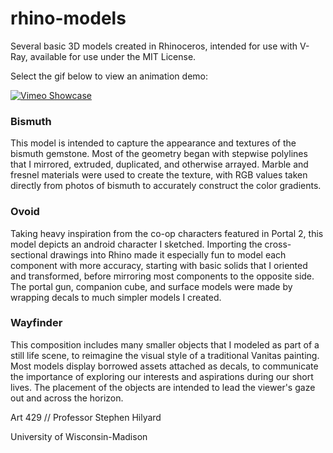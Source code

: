 # rhino-models
Several basic 3D models created in Rhinoceros, intended for use with V-Ray, available for use under the MIT License.

Select the gif below to view an animation demo: 

[![Vimeo Showcase](thumbnail.gif)](https://vimeo.com/497338928)

### Bismuth

This model is intended to capture the appearance and textures of the bismuth gemstone. Most of the geometry began with stepwise polylines that I mirrored, extruded, duplicated, and otherwise arrayed. Marble and fresnel materials were used to create the texture, with RGB values taken directly from photos of bismuth to accurately construct the color gradients.

### Ovoid 

Taking heavy inspiration from the co-op characters featured in Portal 2, this model depicts an android character I sketched. Importing the cross-sectional drawings into Rhino made it especially fun to model each component with more accuracy, starting with basic solids that I oriented and transformed, before mirroring most components to the opposite side. The portal gun, companion cube, and surface models were made by wrapping decals to much simpler models I created.

### Wayfinder 

This composition includes many smaller objects that I modeled as part of a still life scene, to reimagine the visual style of a traditional Vanitas painting. Most models display borrowed assets attached as decals, to communicate the importance of exploring our interests and aspirations during our short lives. The placement of the objects are intended to lead the viewer's gaze out and across the horizon.

Art 429 // Professor Stephen Hilyard

University of Wisconsin-Madison

